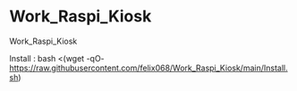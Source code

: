 # Work_Raspi_Kiosk
Work_Raspi_Kiosk

Install :
bash <(wget -qO- https://raw.githubusercontent.com/felix068/Work_Raspi_Kiosk/main/Install.sh)

